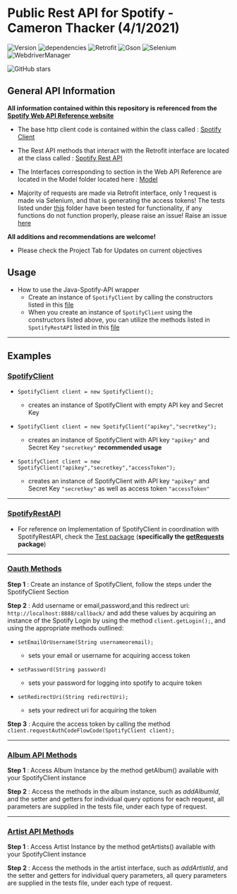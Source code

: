 # Public Rest API for Spotify - Cameron Thacker (4/1/2021)

![Version](https://img.shields.io/badge/version-2.0.0-blue)
![dependencies](https://img.shields.io/badge/dependencies-up%20to%20date-brightgreen)
![Retrofit](https://img.shields.io/badge/retrofit-2.7.2-green)
![Gson](https://img.shields.io/badge/gson-2.9.0-green)
![Selenium](https://img.shields.io/badge/selenium-4.0.0-green)
![WebdriverManager](https://img.shields.io/badge/WebdriverManager-3.7.1-green)

![GitHub stars](https://img.shields.io/github/stars/cthacker-udel/Java-Spotify-API?style=social&label=Star)
## General API Information

**All information contained within this repository is referenced from the [Spotify Web API Reference website](https://developer.spotify.com/documentation/web-api/reference/)**

* The base http client code is contained within the class called : [Spotify Client](https://github.com/cthacker-udel/Java-Spotify-API/blob/master/src/main/java/Client/SpotifyClient.java)

* The Rest API methods that interact with the Retrofit interface are located at the class called : [Spotify Rest API](https://github.com/cthacker-udel/Java-Spotify-API/blob/master/src/main/java/Client/SpotifyRestAPI.java)

* The Interfaces corresponding to section in the Web API Reference are located in the Model folder located here : [Model](https://github.com/cthacker-udel/Java-Spotify-API/tree/master/src/main/java/Model)

* Majority of requests are made via Retrofit interface, only 1 request is made via Selenium, and that is generating the access tokens! The tests listed under [this](https://github.com/cthacker-udel/Java-Spotify-API/tree/master/src/test/java) folder have been tested for functionality, if any functions do not function properly, please raise an issue! Raise an issue [here](https://github.com/cthacker-udel/Java-Spotify-API/issues)

**All additions and recommendations are welcome!**

* Please check the Project Tab for Updates on current objectives


## Usage

* How to use the Java-Spotify-API wrapper 
  * Create an instance of `SpotifyClient` by calling the constructors listed in this [file](https://github.com/cthacker-udel/Java-Spotify-API/blob/master/src/main/java/Client/SpotifyClient.java)
  * When you create an instance of `SpotifyClient` using the constructors listed above, you can utilize the methods listed in `SpotifyRestAPI` listed in this [file](https://github.com/cthacker-udel/Java-Spotify-API/blob/master/src/main/java/Client/SpotifyRestAPI.java)

---

## Examples

### [SpotifyClient](https://github.com/cthacker-udel/Java-Spotify-API/blob/master/src/main/java/Client/SpotifyClient.java)

* `SpotifyClient client = new SpotifyClient();` 
  * creates an instance of SpotifyClient with empty API key and Secret Key

* `SpotifyClient client = new SpotifyClient("apikey","secretkey");` 
  * creates an instance of SpotifyClient with API key `"apikey"` and Secret Key `"secretkey"` **recommended usage**

* `SpotifyClient client = new SpotifyClient("apikey","secretkey","accessToken");` 
  * creates an instance of SpotifyClient with API key `"apikey"` and Secret Key `"secretkey"` as well as access token `"accessToken"`

---

### [SpotifyRestAPI](https://github.com/cthacker-udel/Java-Spotify-API/blob/master/src/main/java/Client/SpotifyRestAPI.java)

 * For reference on Implementation of SpotifyClient in coordination with SpotifyRestAPI, check the [Test package](https://github.com/cthacker-udel/Java-Spotify-API/tree/master/src/test/java) (**specifically the [getRequests](https://github.com/cthacker-udel/Java-Spotify-API/tree/master/src/test/java/getRequests) package**)

---

### [Oauth Methods](https://github.com/cthacker-udel/Java-Spotify-API/blob/master/src/test/java/Client/SpotifyRestAPITest.java)


**Step 1** : Create an instance of SpotifyClient, follow the steps under the SpotifyClient Section

**Step 2** : Add username or email,password,and this redirect uri: `http://localhost:8888/callback/` and add these values by acquiring an instance of the Spotify Login by using the method `client.getLogin();`, and using the appropriate methods outlined:

* `setEmailOrUsername(String usernameoremail);` 
  * sets your email or username for acquiring access token

* `setPassword(String password)`
  * sets your password for logging into spotify to acquire token

* `setRedirectUri(String redirectUri);`
  * sets your redirect uri for acquiring the token

**Step 3** : Acquire the access token by calling the method `client.requestAuthCodeFlowCode(SpotifyClient client);`

---

### [Album API Methods](https://github.com/cthacker-udel/Java-Spotify-API/blob/master/src/test/java/getRequests/AlbumTest.java)


**Step 1** : Access Album Instance by the method getAlbum() available with your SpotifyClient instance

**Step 2** : Access the methods in the album instance, such as *addAlbumId*, and the setter and getters for individual query options for each request, all parameters are supplied in the tests file, under each type of request.

--- 

### [Artist API Methods](https://github.com/cthacker-udel/Java-Spotify-API/blob/master/src/test/java/getRequests/ArtistTest.java)

**Step 1** : Access Artist Instance by the method getArtists() available with your SpotifyClient instance

**Step 2** : Access the methods in the artist interface, such as *addArtistId*, and the setter and getters for individual query parameters, all query parameters are supplied in the tests file, under each type of request.
